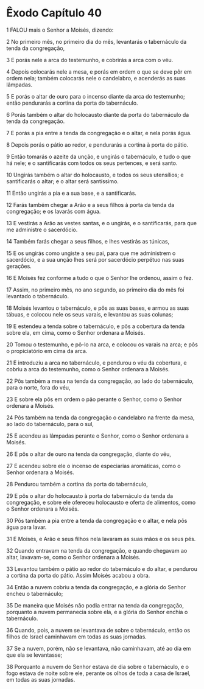 # Êxodo Capítulo 40

1	FALOU mais o Senhor a Moisés, dizendo:

2	No primeiro mês, no primeiro dia do mês, levantarás o tabernáculo da tenda da congregação,

3	E porás nele a arca do testemunho, e cobrirás a arca com o véu.

4	Depois colocarás nele a mesa, e porás em ordem o que se deve pôr em ordem nela; também colocarás nele o candelabro, e acenderás as suas lâmpadas.

5	E porás o altar de ouro para o incenso diante da arca do testemunho; então pendurarás a cortina da porta do tabernáculo.

6	Porás também o altar do holocausto diante da porta do tabernáculo da tenda da congregação.

7	E porás a pia entre a tenda da congregação e o altar, e nela porás água.

8	Depois porás o pátio ao redor, e pendurarás a cortina à porta do pátio.

9	Então tomarás o azeite da unção, e ungirás o tabernáculo, e tudo o que há nele; e o santificarás com todos os seus pertences, e será santo.

10	Ungirás também o altar do holocausto, e todos os seus utensílios; e santificarás o altar; e o altar será santíssimo.

11	Então ungirás a pia e a sua base, e a santificarás.

12	Farás também chegar a Arão e a seus filhos à porta da tenda da congregação; e os lavarás com água.

13	E vestirás a Arão as vestes santas, e o ungirás, e o santificarás, para que me administre o sacerdócio.

14	Também farás chegar a seus filhos, e lhes vestirás as túnicas,

15	E os ungirás como ungiste a seu pai, para que me administrem o sacerdócio, e a sua unção lhes será por sacerdócio perpétuo nas suas gerações.

16	E Moisés fez conforme a tudo o que o Senhor lhe ordenou, assim o fez.

17	Assim, no primeiro mês, no ano segundo, ao primeiro dia do mês foi levantado o tabernáculo.

18	Moisés levantou o tabernáculo, e pôs as suas bases, e armou as suas tábuas, e colocou nele os seus varais, e levantou as suas colunas;

19	E estendeu a tenda sobre o tabernáculo, e pôs a cobertura da tenda sobre ela, em cima, como o Senhor ordenara a Moisés.

20	Tomou o testemunho, e pô-lo na arca, e colocou os varais na arca; e pôs o propiciatório em cima da arca.

21	E introduziu a arca no tabernáculo, e pendurou o véu da cobertura, e cobriu a arca do testemunho, como o Senhor ordenara a Moisés.

22	Pôs também a mesa na tenda da congregação, ao lado do tabernáculo, para o norte, fora do véu,

23	E sobre ela pôs em ordem o pão perante o Senhor, como o Senhor ordenara a Moisés.

24	Pôs também na tenda da congregação o candelabro na frente da mesa, ao lado do tabernáculo, para o sul,

25	E acendeu as lâmpadas perante o Senhor, como o Senhor ordenara a Moisés.

26	E pôs o altar de ouro na tenda da congregação, diante do véu,

27	E acendeu sobre ele o incenso de especiarias aromáticas, como o Senhor ordenara a Moisés.

28	Pendurou também a cortina da porta do tabernáculo,

29	E pôs o altar do holocausto à porta do tabernáculo da tenda da congregação, e sobre ele ofereceu holocausto e oferta de alimentos, como o Senhor ordenara a Moisés.

30	Pôs também a pia entre a tenda da congregação e o altar, e nela pôs água para lavar.

31	E Moisés, e Arão e seus filhos nela lavaram as suas mãos e os seus pés.

32	Quando entravam na tenda da congregação, e quando chegavam ao altar, lavavam-se, como o Senhor ordenara a Moisés.

33	Levantou também o pátio ao redor do tabernáculo e do altar, e pendurou a cortina da porta do pátio. Assim Moisés acabou a obra.

34	Então a nuvem cobriu a tenda da congregação, e a glória do Senhor encheu o tabernáculo;

35	De maneira que Moisés não podia entrar na tenda da congregação, porquanto a nuvem permanecia sobre ela, e a glória do Senhor enchia o tabernáculo.

36	Quando, pois, a nuvem se levantava de sobre o tabernáculo, então os filhos de Israel caminhavam em todas as suas jornadas.

37	Se a nuvem, porém, não se levantava, não caminhavam, até ao dia em que ela se levantasse;

38	Porquanto a nuvem do Senhor estava de dia sobre o tabernáculo, e o fogo estava de noite sobre ele, perante os olhos de toda a casa de Israel, em todas as suas jornadas.

